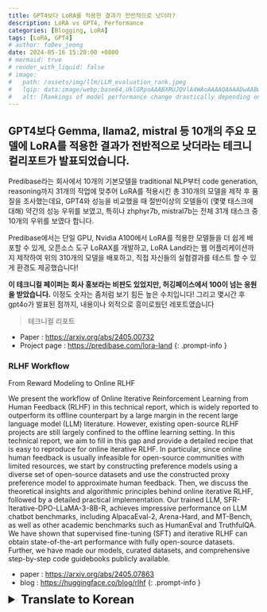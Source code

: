 ```yaml
---
title: GPT4보다 LoRA를 적용한 결과가 전반적으로 낫더라?
description: LoRA vs GPT4, Performance
categories: [Blogging, LoRA]
tags: [LoRA, GPT4]
# author: foDev_jeong
date: 2024-05-16 15:20:00 +0800
# mermaid: true
# render_with_liquid: false
# image:
#   path: /assets/img/llm/LLM_evaluation_rank.jpeg
#   lqip: data:image/webp;base64,UklGRpoAAABXRUJQVlA4WAoAAAAQAAAADwAABwAAQUxQSDIAAAARL0AmbZurmr57yyIiqE8oiG0bejIYEQTgqiDA9vqnsUSI6H+oAERp2HZ65qP/VIAWAFZQOCBCAAAA8AEAnQEqEAAIAAVAfCWkAALp8sF8rgRgAP7o9FDvMCkMde9PK7euH5M1m6VWoDXf2FkP3BqV0ZYbO6NA/VFIAAAA
#   alt: [Rankings of model performance change drastically depending on which LLM is used as the judge on KILT-NQ]
---
```



## GPT4보다 Gemma, llama2, mistral 등 10개의 주요 모델에 LoRA를 적용한 결과가 전반적으로 낫더라는 테크니컬리포트가 발표되었습니다. 

Predibase라는 회사에서 10개의 기본모델을 traditional NLP부터 code generation, reasoning까지 31개의 작업에 맞추어 LoRA를 적용시킨 총 310개의 모델을 제작 후 품질을 조사했는데요, GPT4와 성능을 비교했을 때 절반이상의 모델들이 (몇몇 태스크에 대해) 약간의 성능 우위를 보였고, 특히나 zhphyr7b, mistral7b는 전체 31개 태스크 중 10개의 우위를 보였다 합니다. 

Predibase에서는 단일 GPU, Nvidia A100에서 LoRA를 적용한 모델들을 더 쉽게 배포할 수 있게, 오픈소스 도구 LoRAX를 개발하고, LoRA Land라는 웹 어플리케이션까지 제작하여 위의 310개의 모델을 배포하고, 직접 자신들의 실험결과를 테스트 할 수 있게 환경도 제공했습니다!

**이 테크니컬 페이퍼는 회사 홍보라는 비판도 있었지만, 허깅페이스에서 100이 넘는 응원을 받았습니다.** 이정도 숫자는 좀처럼 보기 힘든 높은 수치입니다! 그리고 몇시간 후 gpt4o가 발표된 점까지, 내용이나 외적으로 흥미로웠던 레포트였습니다

> 테크니컬 리포트
- Paper : <https://arxiv.org/abs/2405.00732>
- Project page : <https://predibase.com/lora-land>
{: .prompt-info }



### RLHF Workflow

From Reward Modeling to Online RLHF

We present the workflow of Online Iterative Reinforcement Learning from Human Feedback (RLHF) in this technical report, which is widely reported to outperform its offline counterpart by a large margin in the recent large language model (LLM) literature. However, existing open-source RLHF projects are still largely confined to the offline learning setting. In this technical report, we aim to fill in this gap and provide a detailed recipe that is easy to reproduce for online iterative RLHF. In particular, since online human feedback is usually infeasible for open-source communities with limited resources, we start by constructing preference models using a diverse set of open-source datasets and use the constructed proxy preference model to approximate human feedback. Then, we discuss the theoretical insights and algorithmic principles behind online iterative RLHF, followed by a detailed practical implementation. Our trained LLM, SFR-Iterative-DPO-LLaMA-3-8B-R, achieves impressive performance on LLM chatbot benchmarks, including AlpacaEval-2, Arena-Hard, and MT-Bench, as well as other academic benchmarks such as HumanEval and TruthfulQA. We have shown that supervised fine-tuning (SFT) and iterative RLHF can obtain state-of-the-art performance with fully open-source datasets. Further, we have made our models, curated datasets, and comprehensive step-by-step code guidebooks publicly available.

>
- paper : <https://arxiv.org/abs/2405.07863>
- blog : <https://huggingface.co/blog/rlhf>
{: .prompt-info }

<details markdown="1">
<summary style= "font-size:24px; line-height:24px; font-weight:bold; cursor:pointer;" > Translate to Korean </summary>

RLHF 워크플로우

보상 모델링에서 온라인 RLHF까지

이 기술 보고서에서는 RLHF(Online Iterative Reinforcement Learning from Human Feedback)의 워크플로우를 제시하며, 이는 최근 대규모 언어 모델(LLM) 문헌에서 오프라인 모델보다 큰 차이로 우수한 것으로 널리 보고되었습니다. 그러나 기존 오픈 소스 RLHF 프로젝트는 여전히 오프라인 학습 환경에 국한되어 있습니다. 이 기술 보고서에서는 이러한 격차를 해소하고 온라인 반복 RLHF를 위해 쉽게 재현할 수 있는 자세한 레시피를 제공하는 것을 목표로 합니다. 특히, 온라인 인적 피드백은 일반적으로 제한된 리소스를 가진 오픈 소스 커뮤니티에서 실현 가능하지 않기 때문에 다양한 오픈 소스 데이터 세트를 사용하여 선호도 모델을 구성하고 구성된 프록시 선호도 모델을 사용하여 인간의 피드백을 근사화합니다. 그런 다음 온라인 반복 RLHF의 이론적 통찰력과 알고리즘 원리에 대해 논의한 후 자세한 실제 구현에 대해 논의합니다. 훈련된 LLM인 SFR-Iterative-DPO-LLaMA-3-8B-R은 AlpacaEval-2, Arena-Hard, MT-Bench를 포함한 LLM 챗봇 벤치마크와 HumanEval 및 TruthfulQA와 같은 기타 학술 벤치마크에서 인상적인 성능을 달성합니다. 우리는 지도 미세 조정(SFT) 및 반복 RLHF가 완전한 오픈 소스 데이터 세트를 통해 최첨단 성능을 얻을 수 있음을 보여주었습니다. 또한 모델, 선별된 데이터 세트 및 포괄적인 단계별 코드 가이드북을 공개적으로 사용할 수 있도록 했습니다.

>
- paper : <https://arxiv.org/abs/2405.07863>
- blog : <https://huggingface.co/blog/rlhf>
{: .prompt-info }

</details>